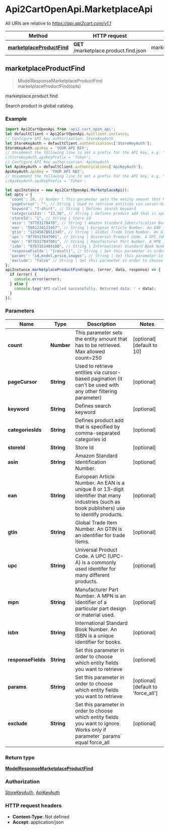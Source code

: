 # Api2CartOpenApi.MarketplaceApi

All URIs are relative to *https://api.api2cart.com/v1.1*

Method | HTTP request | Description
------------- | ------------- | -------------
[**marketplaceProductFind**](MarketplaceApi.md#marketplaceProductFind) | **GET** /marketplace.product.find.json | marketplace.product.find



## marketplaceProductFind

> ModelResponseMarketplaceProductFind marketplaceProductFind(opts)

marketplace.product.find

Search product in global catalog.

### Example

```javascript
import Api2CartOpenApi from 'api2_cart_open_api';
let defaultClient = Api2CartOpenApi.ApiClient.instance;
// Configure API key authorization: StoreKeyAuth
let StoreKeyAuth = defaultClient.authentications['StoreKeyAuth'];
StoreKeyAuth.apiKey = 'YOUR API KEY';
// Uncomment the following line to set a prefix for the API key, e.g. "Token" (defaults to null)
//StoreKeyAuth.apiKeyPrefix = 'Token';
// Configure API key authorization: ApiKeyAuth
let ApiKeyAuth = defaultClient.authentications['ApiKeyAuth'];
ApiKeyAuth.apiKey = 'YOUR API KEY';
// Uncomment the following line to set a prefix for the API key, e.g. "Token" (defaults to null)
//ApiKeyAuth.apiKeyPrefix = 'Token';

let apiInstance = new Api2CartOpenApi.MarketplaceApi();
let opts = {
  'count': 20, // Number | This parameter sets the entity amount that has to be retrieved. Max allowed count=250
  'pageCursor': "", // String | Used to retrieve entities via cursor-based pagination (it can't be used with any other filtering parameter)
  'keyword': "T-shirt", // String | Defines search keyword
  'categoriesIds': "23,56", // String | Defines product add that is specified by comma-separated categories id
  'storeId': "1", // String | Store Id
  'asin': "97703178470", // String | Amazon Standard Identification Number.
  'ean': "5901234123457", // String | European Article Number. An EAN is a unique 8 or 13-digit identifier that many industries (such as book publishers) use to identify products.
  'gtin': "12345678912345", // String | Global Trade Item Number. An GTIN is an identifier for trade items.
  'upc': "9770317847001", // String | Universal Product Code. A UPC (UPC-A) is a commonly used identifer for many different products.
  'mpn': "9770317847001", // String | Manufacturer Part Number. A MPN is an identifier of a particular part design or material used.
  'isbn': "9783161484100", // String | International Standard Book Number. An ISBN is a unique identifier for books.
  'responseFields': "{result}", // String | Set this parameter in order to choose which entity fields you want to retrieve
  'params': "id,model,price,images", // String | Set this parameter in order to choose which entity fields you want to retrieve
  'exclude': "false" // String | Set this parameter in order to choose which entity fields you want to ignore. Works only if parameter `params` equal force_all
};
apiInstance.marketplaceProductFind(opts, (error, data, response) => {
  if (error) {
    console.error(error);
  } else {
    console.log('API called successfully. Returned data: ' + data);
  }
});
```

### Parameters


Name | Type | Description  | Notes
------------- | ------------- | ------------- | -------------
 **count** | **Number**| This parameter sets the entity amount that has to be retrieved. Max allowed count&#x3D;250 | [optional] [default to 10]
 **pageCursor** | **String**| Used to retrieve entities via cursor-based pagination (it can&#39;t be used with any other filtering parameter) | [optional] 
 **keyword** | **String**| Defines search keyword | [optional] 
 **categoriesIds** | **String**| Defines product add that is specified by comma-separated categories id | [optional] 
 **storeId** | **String**| Store Id | [optional] 
 **asin** | **String**| Amazon Standard Identification Number. | [optional] 
 **ean** | **String**| European Article Number. An EAN is a unique 8 or 13-digit identifier that many industries (such as book publishers) use to identify products. | [optional] 
 **gtin** | **String**| Global Trade Item Number. An GTIN is an identifier for trade items. | [optional] 
 **upc** | **String**| Universal Product Code. A UPC (UPC-A) is a commonly used identifer for many different products. | [optional] 
 **mpn** | **String**| Manufacturer Part Number. A MPN is an identifier of a particular part design or material used. | [optional] 
 **isbn** | **String**| International Standard Book Number. An ISBN is a unique identifier for books. | [optional] 
 **responseFields** | **String**| Set this parameter in order to choose which entity fields you want to retrieve | [optional] 
 **params** | **String**| Set this parameter in order to choose which entity fields you want to retrieve | [optional] [default to &#39;force_all&#39;]
 **exclude** | **String**| Set this parameter in order to choose which entity fields you want to ignore. Works only if parameter &#x60;params&#x60; equal force_all | [optional] 

### Return type

[**ModelResponseMarketplaceProductFind**](ModelResponseMarketplaceProductFind.md)

### Authorization

[StoreKeyAuth](../README.md#StoreKeyAuth), [ApiKeyAuth](../README.md#ApiKeyAuth)

### HTTP request headers

- **Content-Type**: Not defined
- **Accept**: application/json

